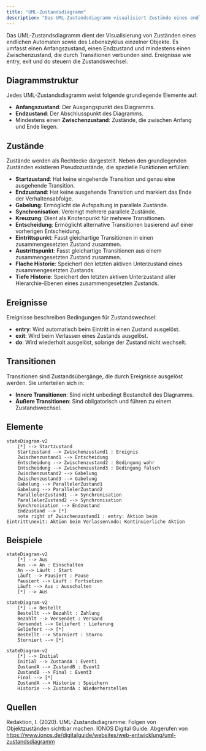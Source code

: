 ```yaml
---
title: "UML-Zustandsdiagramm"
description: "Das UML-Zustandsdiagramm visualisiert Zustände eines endlichen Automaten und den Lebenszyklus von Objekten. Es enthält Anfangszustand, Endzustand und Zwischenzustände mit Transitionen. Ereignisse wie entry, exit und do lösen Zustandswechsel aus."
---
```


Das UML-Zustandsdiagramm dient der Visualisierung von Zuständen eines endlichen Automaten sowie des Lebenszyklus einzelner Objekte. Es umfasst einen Anfangszustand, einen Endzustand und mindestens einen Zwischenzustand, die durch Transitionen verbunden sind. Ereignisse wie entry, exit und do steuern die Zustandswechsel.

## Diagrammstruktur
Jedes UML-Zustandsdiagramm weist folgende grundlegende Elemente auf:
- **Anfangszustand**: Der Ausgangspunkt des Diagramms.
- **Endzustand**: Der Abschlusspunkt des Diagramms.
- Mindestens einen **Zwischenzustand**: Zustände, die zwischen Anfang und Ende liegen.

## Zustände
Zustände werden als Rechtecke dargestellt. Neben den grundlegenden Zuständen existieren Pseudozustände, die spezielle Funktionen erfüllen:
- **Startzustand**: Hat keine eingehende Transition und genau eine ausgehende Transition.
- **Endzustand**: Hat keine ausgehende Transition und markiert das Ende der Verhaltensabfolge.
- **Gabelung**: Ermöglicht die Aufspaltung in parallele Zustände.
- **Synchronisation**: Vereinigt mehrere parallele Zustände.
- **Kreuzung**: Dient als Knotenpunkt für mehrere Transitionen.
- **Entscheidung**: Ermöglicht alternative Transitionen basierend auf einer vorherigen Entscheidung.
- **Eintrittspunkt**: Fasst gleichartige Transitionen in einen zusammengesetzten Zustand zusammen.
- **Austrittspunkt**: Fasst gleichartige Transitionen aus einem zusammengesetzten Zustand zusammen.
- **Flache Historie**: Speichert den letzten aktiven Unterzustand eines zusammengesetzten Zustands.
- **Tiefe Historie**: Speichert den letzten aktiven Unterzustand aller Hierarchie-Ebenen eines zusammengesetzten Zustands.

## Ereignisse
Ereignisse beschreiben Bedingungen für Zustandswechsel:
- **entry**: Wird automatisch beim Eintritt in einen Zustand ausgelöst.
- **exit**: Wird beim Verlassen eines Zustands ausgelöst.
- **do**: Wird wiederholt ausgelöst, solange der Zustand nicht wechselt.

## Transitionen
Transitionen sind Zustandsübergänge, die durch Ereignisse ausgelöst werden. Sie unterteilen sich in:
- **Innere Transitionen**: Sind nicht unbedingt Bestandteil des Diagramms.
- **Äußere Transitionen**: Sind obligatorisch und führen zu einem Zustandswechsel.

## Elemente
```mermaid
stateDiagram-v2
    [*] --> Startzustand
    Startzustand --> Zwischenzustand1 : Ereignis
    Zwischenzustand1 --> Entscheidung
    Entscheidung --> Zwischenzustand2 : Bedingung wahr
    Entscheidung --> Zwischenzustand3 : Bedingung falsch
    Zwischenzustand2 --> Gabelung
    Zwischenzustand3 --> Gabelung
    Gabelung --> ParallelerZustand1
    Gabelung --> ParallelerZustand2
    ParallelerZustand1 --> Synchronisation
    ParallelerZustand2 --> Synchronisation
    Synchronisation --> Endzustand
    Endzustand --> [*]
    note right of Zwischenzustand1 : entry: Aktion beim Eintritt\nexit: Aktion beim Verlassen\ndo: Kontinuierliche Aktion
```

## Beispiele
```mermaid
stateDiagram-v2
    [*] --> Aus
    Aus --> An : Einschalten
    An --> Läuft : Start
    Läuft --> Pausiert : Pause
    Pausiert --> Läuft : Fortsetzen
    Läuft --> Aus : Ausschalten
    [*] --> Aus
```

```mermaid
stateDiagram-v2
    [*] --> Bestellt
    Bestellt --> Bezahlt : Zahlung
    Bezahlt --> Versendet : Versand
    Versendet --> Geliefert : Lieferung
    Geliefert --> [*]
    Bestellt --> Storniert : Storno
    Storniert --> [*]
```

```mermaid
stateDiagram-v2
    [*] --> Initial
    Initial --> ZustandA : Event1
    ZustandA --> ZustandB : Event2
    ZustandB --> Final : Event3
    Final --> [*]
    ZustandA --> Historie : Speichern
    Historie --> ZustandA : Wiederherstellen
```

## Quellen
Redaktion, I. (2020). UML-Zustandsdiagramme: Folgen von Objektzuständen sichtbar machen. IONOS Digital Guide. Abgerufen von https://www.ionos.de/digitalguide/websites/web-entwicklung/uml-zustandsdiagramm